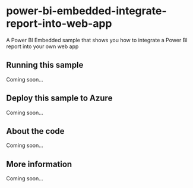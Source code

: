 # power-bi-embedded-integrate-report-into-web-app
A Power BI Embedded sample that shows you how to integrate a Power BI report into your own web app
## Running this sample
Coming soon...
## Deploy this sample to Azure
Coming soon...
## About the code
Coming soon...
## More information
Coming soon...
